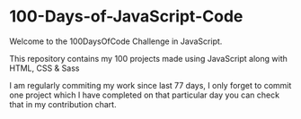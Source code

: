 # 100-Days-of-JavaScript-Code

Welcome to the 100DaysOfCode Challenge in JavaScript.

This repository contains my 100 projects made using JavaScript along with HTML, CSS & Sass

I am regularly commiting my work since last 77 days, I only forget to commit one project which I have completed on that particular day you can check that in my contribution chart.
